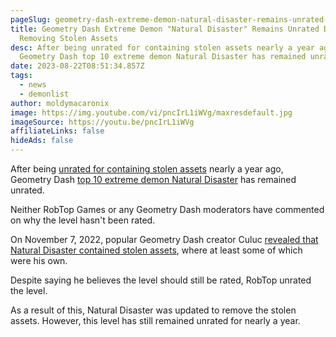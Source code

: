 ```yaml
---
pageSlug: geometry-dash-extreme-demon-natural-disaster-remains-unrated-despite-removing-stolen-assets
title: Geometry Dash Extreme Demon "Natural Disaster" Remains Unrated Despite
  Removing Stolen Assets
desc: After being unrated for containing stolen assets nearly a year ago,
  Geometry Dash top 10 extreme demon Natural Disaster has remained unrated.
date: 2023-08-22T08:51:34.857Z
tags:
  - news
  - demonlist
author: moldymacaronix
image: https://img.youtube.com/vi/pncIrL1iWVg/maxresdefault.jpg
imageSource: https://youtu.be/pncIrL1iWVg
affiliateLinks: false
hideAds: false
---
```

After being [unrated for containing stolen assets](/posts/geometry-dash-extreme-demon-natural-disaster-unrated-following-accusations/) nearly a year ago, Geometry Dash [top 10 extreme demon Natural Disaster](/posts/geometry-dash-top-10-level-natural-disaster-verified-by-helix/) has remained unrated.

Neither RobTop Games or any Geometry Dash moderators have commented on why the level hasn't been rated.

On November 7, 2022, popular Geometry Dash creator Culuc [revealed that Natural Disaster contained stolen assets](/posts/geometry-dash-extreme-demon-natural-disaster-unrated-following-accusations/#the-accusation), where at least some of which were his own.

Despite saying he believes the level should still be rated, RobTop unrated the level.

As a result of this, Natural Disaster was updated to remove the stolen assets. However, this level has still remained unrated for nearly a year.